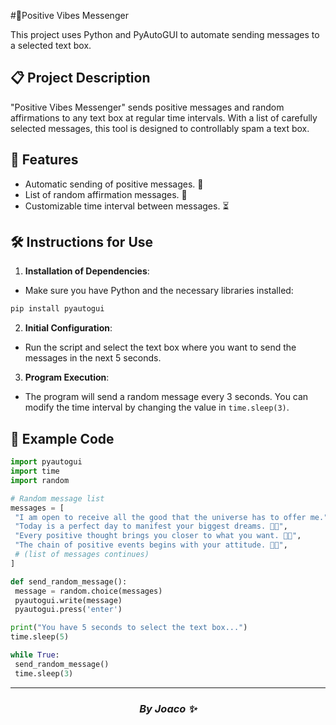#🌟Positive Vibes Messenger

This project uses Python and PyAutoGUI to automate sending messages to a selected text box.

## 📋 Project Description

"Positive Vibes Messenger" sends positive messages and random affirmations to any text box at regular time intervals. With a list of carefully selected messages, this tool is designed to controllably spam a text box.

## 🚀 Features

- Automatic sending of positive messages. 🌈
- List of random affirmation messages. 🌟
- Customizable time interval between messages. ⏳

## 🛠️ Instructions for Use

1. **Installation of Dependencies**:
 - Make sure you have Python and the necessary libraries installed:
 ```bash
 pip install pyautogui
 ```

2. **Initial Configuration**:
 - Run the script and select the text box where you want to send the messages in the next 5 seconds.

3. **Program Execution**:
 - The program will send a random message every 3 seconds. You can modify the time interval by changing the value in `time.sleep(3)`.

## 📜 Example Code

```python
import pyautogui
import time
import random

# Random message list
messages = [
 "I am open to receive all the good that the universe has to offer me.",
 "Today is a perfect day to manifest your biggest dreams. 🌟✨",
 "Every positive thought brings you closer to what you want. 💭💖",
 "The chain of positive events begins with your attitude. 🔗😊",
 # (list of messages continues)
]

def send_random_message():
 message = random.choice(messages)
 pyautogui.write(message)
 pyautogui.press('enter')

print("You have 5 seconds to select the text box...")
time.sleep(5)

while True:
 send_random_message()
 time.sleep(3)
```

---

<h3 align="center"><i>By Joaco ✨</i></h3>
